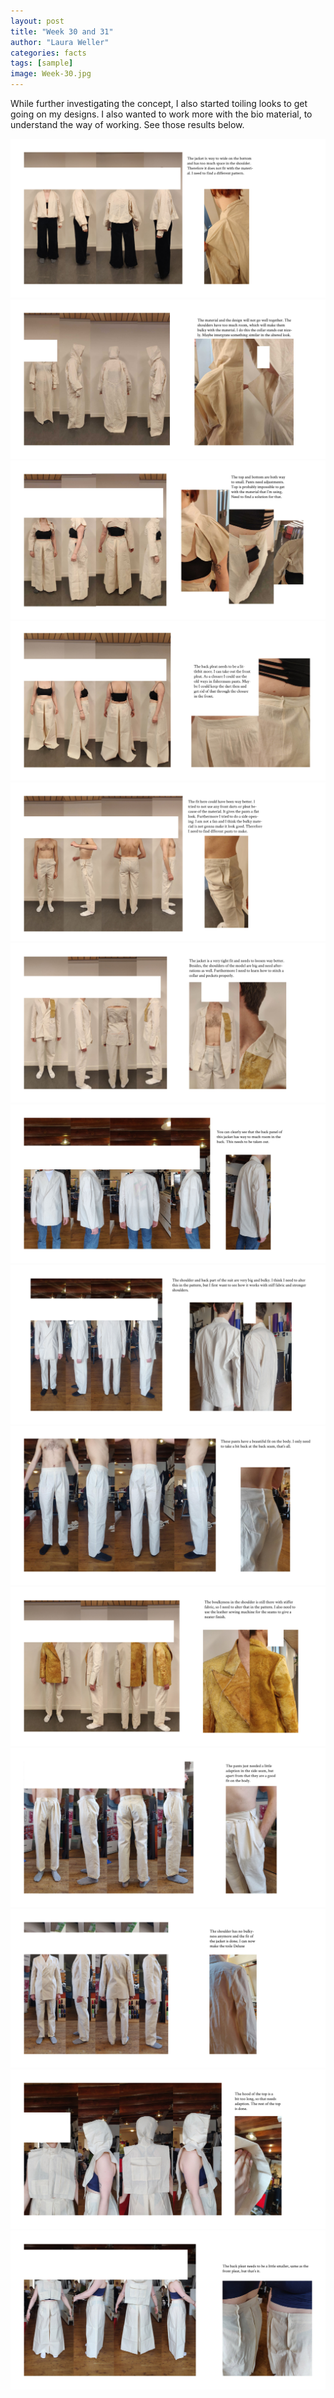 ```yaml
---
layout: post
title: "Week 30 and 31"
author: "Laura Weller"
categories: facts
tags: [sample]
image: Week-30.jpg
---
```

While further investigating the concept, I also started toiling looks to get going on my designs. I also wanted to work more with the bio material, to understand the way of working. See those results below. 

<img src="./assets/img/Week-30a.jpg" alt="Week-30a"> 
<img src="./assets/img/Week-30b.jpg" alt="Week-30b"> 
<img src="./assets/img/Week-30c.jpg" alt="Week-30c"> 
<img src="./assets/img/Week-30d.jpg" alt="Week-30d"> 
<img src="./assets/img/Week-30e.jpg" alt="Week-30e"> 
<img src="./assets/img/Week-30f.jpg" alt="Week-30f"> 
<img src="./assets/img/Week-30g.jpg" alt="Week-30g"> 
<img src="./assets/img/Week-30h.jpg" alt="Week-30h"> 
<img src="./assets/img/Week-30i.jpg" alt="Week-30i"> 
<img src="./assets/img/Week-30j.jpg" alt="Week-30j"> 
<img src="./assets/img/Week-30k.jpg" alt="Week-30k"> 
<img src="./assets/img/Week-30l.jpg" alt="Week-30l"> 
<img src="./assets/img/Week-30m.jpg" alt="Week-30m"> 
<img src="./assets/img/Week-30n.jpg" alt="Week-30n"> 